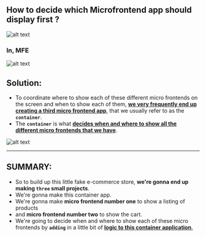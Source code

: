 ## How to decide which Microfrontend app should display first ?

![alt text](/micro_frontends/imagesUsed/containerApproach.png)

### In, MFE
![alt text](/micro_frontends/imagesUsed/designApproach.png)

## **Solution:**

- To coordinate where to show each of these different micro frontends on the screen and when to show each of them, <ins>**we very frequently end up creating a third micro frontend app**</ins>, that we usually refer to as the **`container`**. 
- The **`container`** is what <ins>**decides when and where to show all the different micro frontends that we have**</ins>.

![alt text](/micro_frontends/imagesUsed/containerApproach-1.png)


--- 

## SUMMARY:

- So to build up this little fake e-commerce store, **we're gonna end up making `three` small projects**. 
- We're gonna make this container app. 
- We're gonna make **micro frontend number one** to show a listing of products 
- and **micro frontend number two** to show the cart. 
- We're going to decide when and where to show each of these micro frontends by **`adding`** in a little bit of <ins>**logic to this container application**.</ins>
